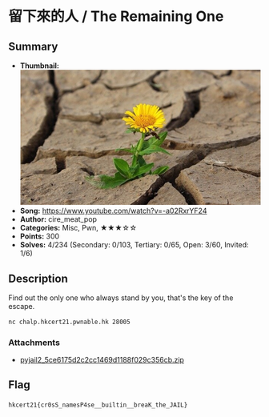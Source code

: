 留下來的人 / The Remaining One
===

## Summary

* **Thumbnail:** ![](thumbnail.jpg)
* **Song:** https://www.youtube.com/watch?v=-a02RxrYF24
* **Author:** cire_meat_pop
* **Categories:** Misc, Pwn, ★★★☆☆
* **Points:** 300
* **Solves:** 4/234 (Secondary: 0/103, Tertiary: 0/65, Open: 3/60, Invited: 1/6)

## Description

Find out the only one who always stand by you, that's the key of the escape.

```bash
nc chalp.hkcert21.pwnable.hk 28005
```

### Attachments

- [pyjail2_5ce6175d2c2cc1469d1188f029c356cb.zip](https://github.com/hkcert-ctf/CTF-Challenges/raw/main/CTF-2021/05-pyjail2/pyjail2_5ce6175d2c2cc1469d1188f029c356cb.zip)

## Flag

`hkcert21{cr0sS_namesP4se__builtin__breaK_the_JAIL}`
